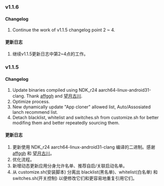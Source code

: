 ### v1.1.6
#### Changelog
1. Continue the work of v1.1.5 changelog point 2 ~ 4.

#### 更新日志
1. 继续v1.1.5更新日志中第2~4点的工作。

### v1.1.5
#### Changelog
1. Update binaries compiled using NDK_r24 aarch64-linux-android31-clang. Thank [affggh](https://github.com/affggh/) and [望月古川](http://www.coolapk.com/u/843974).
2. Optimize process.
3. New dynamically update "App cloner" allowed list, Auto/Assosiated lanch recommend list.
4. Detach blacklist, whitelist and switches.sh from customize.sh for better modifing them and better repeatedly sourcing them. 

#### 更新日志
1. 更新使用 NDK_r24 aarch64-linux-android31-clang 编译的二进制。感谢 [affggh](https://github.com/affggh/) 和 [望月古川](http://www.coolapk.com/u/843974)。
2. 优化流程。
3. 新增动态更新应用分身允许名单、推荐自启/关联启动名单。
4. 从 customize.sh(安装脚本) 分离出 blacklist(黑名单)、whitelist(白名单) 和 switches.sh(开关控制) 以便修改它们和更容易地重复引用它们。

